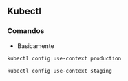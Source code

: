 
## Kubectl

### Comandos

- Basicamente
```Powershell
kubectl config use-context production

kubectl config use-context staging
```